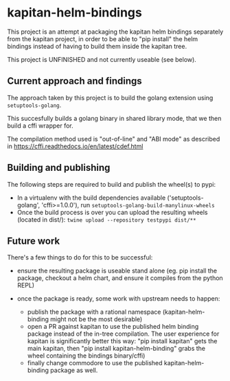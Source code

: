 kapitan-helm-bindings
======================


This project is  an attempt at packaging the kapitan helm bindings separately
from the kapitan project, in order to be able to "pip install" the helm bindings
instead of having to build them inside the kapitan tree.

This project is UNFINISHED and not currently useable (see below).

Current approach and findings
------------------------------

The approach taken by this project is to build the golang extension using
`setuptools-golang`.

This succesfully builds a golang binary in shared library mode, that we then
build a cffi wrapper for.

The compilation method used is "out-of-line" and "ABI mode" as described in https://cffi.readthedocs.io/en/latest/cdef.html


Building and publishing
-----------------------

The following steps are required to build and publish the wheel(s) to pypi:

- In a virtualenv with the build dependencies available ('setuptools-golang', 'cffi>=1.0.0'), run 
`setuptools-golang-build-manylinux-wheels`
- Once the build process is over you can upload the resulting wheels (located in dist/):
`twine upload --repository testpypi dist/**`

Future work
-----------

There's a few things to do for this to be successful:

- ensure the resulting package is useable stand alone (eg. pip install the
  package, checkout a helm chart, and ensure it compiles from the python REPL)
- once the package is ready, some work with upstream needs to happen:

    - publish the package with a rational namespace (kapitan-helm-binding might
      not be the most desirable)
    - open a PR against kapitan to use the published helm binding package
      instead of the in-tree compilation. The user experience for kapitan is
      significantly better this way: "pip install kapitan" gets the main
      kapitan, then "pip install kapitan-helm-binding" grabs the wheel
      containing the bindings binary/cffi)
    - finally change commodore to use the published kapitan-helm-binding package
      as well.

